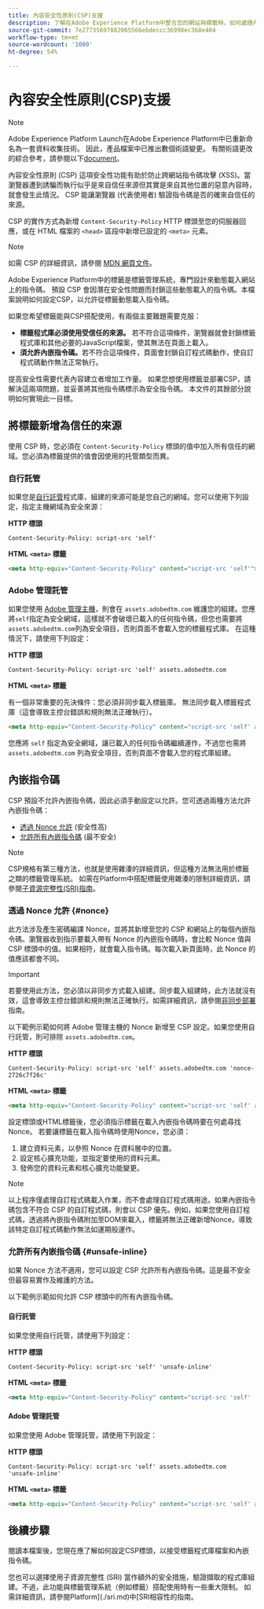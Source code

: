 ```yaml
---
title: 內容安全性原則(CSP)支援
description: 了解在Adobe Experience Platform中整合您的網站與標籤時，如何處理內容安全性原則(CSP)限制。
source-git-commit: 7e27735697882065566ebdeccc36998ec368e404
workflow-type: tm+mt
source-wordcount: '1080'
ht-degree: 54%

---
```


# 內容安全性原則(CSP)支援

>[!NOTE]
>
>Adobe Experience Platform Launch在Adobe Experience Platform中已重新命名為一套資料收集技術。 因此，產品檔案中已推出數個術語變更。 有關術語更改的綜合參考，請參閱以下[document](../../term-updates.md)。

內容安全性原則 (CSP) 這項安全性功能有助於防止跨網站指令碼攻擊 (XSS)。當瀏覽器遭到誘騙而執行似乎是來自信任來源但其實是來自其他位置的惡意內容時，就會發生此情況。 CSP 能讓瀏覽器 (代表使用者) 驗證指令碼是否的確來自信任的來源。

CSP 的實作方式為新增 `Content-Security-Policy` HTTP 標頭至您的伺服器回應，或在 HTML 檔案的 `<head>` 區段中新增已設定的 `<meta>` 元素。

>[!NOTE]
>
> 如需 CSP 的詳細資訊，請參閱 [MDN 網頁文件](https://developer.mozilla.org/zh-TW/docs/Web/HTTP/CSP)。

Adobe Experience Platform中的標籤是標籤管理系統，專門設計來動態載入網站上的指令碼。 預設 CSP 會因潛在安全性問題而封鎖這些動態載入的指令碼。本檔案說明如何設定CSP，以允許從標籤動態載入指令碼。

如果您希望標籤能與CSP搭配使用，有兩個主要難題需要克服：

* **標籤程式庫必須使用受信任的來源。** 若不符合這項條件，瀏覽器就會封鎖標籤程式庫和其他必要的JavaScript檔案，使其無法在頁面上載入。
* **須允許內嵌指令碼。**&#x200B;若不符合這項條件，頁面會封鎖自訂程式碼動作，使自訂程式碼動作無法正常執行。

提高安全性需要代表內容建立者增加工作量。 如果您想使用標籤並部署CSP，請解決這兩項問題，並妥善將其他指令碼標示為安全指令碼。 本文件的其餘部分說明如何實現此一目標。

## 將標籤新增為信任的來源

使用 CSP 時，您必須在 `Content-Security-Policy` 標頭的值中加入所有信任的網域。您必須為標籤提供的值會因使用的托管類型而異。

### 自行託管

如果您是[自行託管](../publishing/hosts/self-hosting-libraries.md)程式庫，組建的來源可能是您自己的網域。您可以使用下列設定，指定主機網域為安全來源：

**HTTP 標頭**

```http
Content-Security-Policy: script-src 'self'
```

**HTML `<meta>` 標籤**

```html
<meta http-equiv="Content-Security-Policy" content="script-src 'self'">
```

### Adobe 管理託管

如果您使用 [Adobe 管理主機](../publishing/hosts/managed-by-adobe-host.md)，則會在 `assets.adobedtm.com` 維護您的組建。您應將`self`指定為安全網域，這樣就不會破壞已載入的任何指令碼，但您也需要將`assets.adobedtm.com`列為安全項目，否則頁面不會載入您的標籤程式庫。 在這種情況下，請使用下列設定：

**HTTP 標頭**

```http
Content-Security-Policy: script-src 'self' assets.adobedtm.com
```

**HTML `<meta>` 標籤**


有一個非常重要的先決條件：您必須非同步載入標籤庫[](./asynchronous-deployment.md)。 無法同步載入標籤程式庫（這會導致主控台錯誤和規則無法正確執行）。

```html
<meta http-equiv="Content-Security-Policy" content="script-src 'self' assets.adobedtm.com">
```

您應將 `self` 指定為安全網域，讓已載入的任何指令碼繼續運作，不過您也需將 `assets.adobedtm.com` 列為安全項目，否則頁面不會載入您的程式庫組建。

## 內嵌指令碼

CSP 預設不允許內嵌指令碼，因此必須手動設定以允許。您可透過兩種方法允許內嵌指令碼：

* [透過 Nonce 允許](#nonce) (安全性高)
* [允許所有內嵌指令碼](#unsafe-inline) (最不安全)

>[!NOTE]
>
>CSP規格有第三種方法，也就是使用雜湊的詳細資訊，但這種方法無法用於標籤之類的標籤管理系統。 如需在Platform中搭配標籤使用雜湊的限制詳細資訊，請參閱[子資源完整性(SRI)指南](./sri.md)。

### 透過 Nonce 允許 {#nonce}

此方法涉及產生密碼編譯 Nonce，並將其新增至您的 CSP 和網站上的每個內嵌指令碼。瀏覽器收到指示要載入帶有 Nonce 的內嵌指令碼時，會比較 Nonce 值與 CSP 標頭中的值。如果相符，就會載入指令碼。每次載入新頁面時，此 Nonce 的值應該都會不同。

>[!IMPORTANT]
>
>若要使用此方法，您必須以非同步方式載入組建。同步載入組建時，此方法就沒有效，這會導致主控台錯誤和規則無法正確執行。如需詳細資訊，請參閱[非同步部署](./asynchronous-deployment.md)指南。

以下範例示範如何將 Adobe 管理主機的 Nonce 新增至 CSP 設定。如果您使用自行託管，則可排除 `assets.adobedtm.com`。

**HTTP 標頭**

```http
Content-Security-Policy: script-src 'self' assets.adobedtm.com 'nonce-2726c7f26c'
```

**HTML `<meta>` 標籤**

```html
<meta http-equiv="Content-Security-Policy" content="script-src 'self' assets.adobedtm.com 'nonce-2726c7f26c'">
```

設定標頭或HTML標籤後，您必須指示標籤在載入內嵌指令碼時要在何處尋找Nonce。 若要讓標籤在載入指令碼時使用Nonce，您必須：

1. 建立資料元素，以參照 Nonce 在資料層中的位置。
1. 設定核心擴充功能，並指定要使用的資料元素。
1. 發佈您的資料元素和核心擴充功能變更。

>[!NOTE]
>
>以上程序僅處理自訂程式碼載入作業，而不會處理自訂程式碼用途。如果內嵌指令碼包含不符合 CSP 的自訂程式碼，則會以 CSP 優先。例如，如果您使用自訂程式碼，透過將內嵌指令碼附加至DOM來載入，標籤將無法正確新增Nonce，導致該特定自訂程式碼動作無法如運期般運作。

### 允許所有內嵌指令碼 {#unsafe-inline}

如果 Nonce 方法不適用，您可以設定 CSP 允許所有內嵌指令碼。這是最不安全但最容易實作及維護的方法。

以下範例示範如何允許 CSP 標頭中的所有內嵌指令碼。

#### 自行託管

如果您使用自行託管，請使用下列設定：

**HTTP 標頭**

```http
Content-Security-Policy: script-src 'self' 'unsafe-inline'
```

**HTML `<meta>` 標籤**

```html
<meta http-equiv="Content-Security-Policy" content="script-src 'self' 'unsafe-inline'">
```

#### Adobe 管理託管

如果您使用 Adobe 管理託管，請使用下列設定：

**HTTP 標頭**

```http
Content-Security-Policy: script-src 'self' assets.adobedtm.com 'unsafe-inline'
```

**HTML `<meta>` 標籤**

```html
<meta http-equiv="Content-Security-Policy" content="script-src 'self' assets.adobedtm.com 'unsafe-inline'">
```

## 後續步驟

閱讀本檔案後，您現在應了解如何設定CSP標頭，以接受標籤程式庫檔案和內嵌指令碼。

您也可以選擇使用子資源完整性 (SRI) 當作額外的安全措施，驗證擷取的程式庫組建。不過，此功能與標籤管理系統（例如標籤）搭配使用時有一些重大限制。 如需詳細資訊，請參閱Platform](./sri.md)中[SRI相容性的指南。
